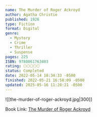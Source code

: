 ```yaml
---
name: The Murder of Roger Ackroyd
author: Agatha Christie
published: 1926
type: Fiction
format: Digital
genre:
  - Mystery
  - Crime
  - Thriller
  - Suspense
pages: 225
ISBN: 9780061763403
rating: 🌕🌕🌕🌕🌕
status: Completed
date: 2022-05-14 18:34:33 -0500
finished: 2022-05-21 16:58:09 -0500
updated: 2025-05-16 11:28:21 -0500
---
```


![[the-murder-of-roger-ackroyd.jpg|300]]

Book Link: [The Murder of Roger Ackroyd](https://www.goodreads.com/book/show/16328.The_Murder_of_Roger_Ackroyd)
